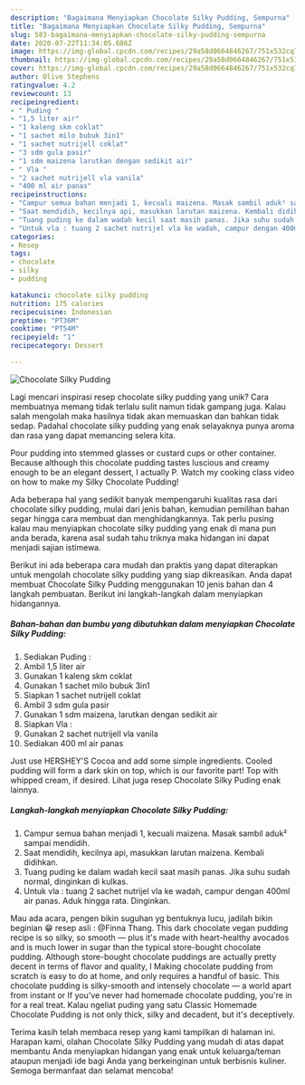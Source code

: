 ```yaml
---
description: "Bagaimana Menyiapkan Chocolate Silky Pudding, Sempurna"
title: "Bagaimana Menyiapkan Chocolate Silky Pudding, Sempurna"
slug: 583-bagaimana-menyiapkan-chocolate-silky-pudding-sempurna
date: 2020-07-22T11:34:05.686Z
image: https://img-global.cpcdn.com/recipes/29a58d0664846267/751x532cq70/chocolate-silky-pudding-foto-resep-utama.jpg
thumbnail: https://img-global.cpcdn.com/recipes/29a58d0664846267/751x532cq70/chocolate-silky-pudding-foto-resep-utama.jpg
cover: https://img-global.cpcdn.com/recipes/29a58d0664846267/751x532cq70/chocolate-silky-pudding-foto-resep-utama.jpg
author: Olive Stephens
ratingvalue: 4.2
reviewcount: 13
recipeingredient:
- " Puding "
- "1,5 liter air"
- "1 kaleng skm coklat"
- "1 sachet milo bubuk 3in1"
- "1 sachet nutrijell coklat"
- "3 sdm gula pasir"
- "1 sdm maizena larutkan dengan sedikit air"
- " Vla "
- "2 sachet nutrijell vla vanila"
- "400 ml air panas"
recipeinstructions:
- "Campur semua bahan menjadi 1, kecuali maizena. Masak sambil aduk² sampai mendidih."
- "Saat mendidih, kecilnya api, masukkan larutan maizena. Kembali didihkan."
- "Tuang puding ke dalam wadah kecil saat masih panas. Jika suhu sudah normal, dinginkan di kulkas."
- "Untuk vla : tuang 2 sachet nutrijel vla ke wadah, campur dengan 400ml air panas. Aduk hingga rata. Dinginkan."
categories:
- Resep
tags:
- chocolate
- silky
- pudding

katakunci: chocolate silky pudding 
nutrition: 175 calories
recipecuisine: Indonesian
preptime: "PT36M"
cooktime: "PT54M"
recipeyield: "1"
recipecategory: Dessert

---
```



![Chocolate Silky Pudding](https://img-global.cpcdn.com/recipes/29a58d0664846267/751x532cq70/chocolate-silky-pudding-foto-resep-utama.jpg)

Lagi mencari inspirasi resep chocolate silky pudding yang unik? Cara membuatnya memang tidak terlalu sulit namun tidak gampang juga. Kalau salah mengolah maka hasilnya tidak akan memuaskan dan bahkan tidak sedap. Padahal chocolate silky pudding yang enak selayaknya punya aroma dan rasa yang dapat memancing selera kita.

Pour pudding into stemmed glasses or custard cups or other container. Because although this chocolate pudding tastes luscious and creamy enough to be an elegant dessert, I actually P. Watch my cooking class video on how to make my Silky Chocolate Pudding!

Ada beberapa hal yang sedikit banyak mempengaruhi kualitas rasa dari chocolate silky pudding, mulai dari jenis bahan, kemudian pemilihan bahan segar hingga cara membuat dan menghidangkannya. Tak perlu pusing kalau mau menyiapkan chocolate silky pudding yang enak di mana pun anda berada, karena asal sudah tahu triknya maka hidangan ini dapat menjadi sajian istimewa.


Berikut ini ada beberapa cara mudah dan praktis yang dapat diterapkan untuk mengolah chocolate silky pudding yang siap dikreasikan. Anda dapat membuat Chocolate Silky Pudding menggunakan 10 jenis bahan dan 4 langkah pembuatan. Berikut ini langkah-langkah dalam menyiapkan hidangannya.

<!--inarticleads1-->

##### Bahan-bahan dan bumbu yang dibutuhkan dalam menyiapkan Chocolate Silky Pudding:

1. Sediakan  Puding :
1. Ambil 1,5 liter air
1. Gunakan 1 kaleng skm coklat
1. Gunakan 1 sachet milo bubuk 3in1
1. Siapkan 1 sachet nutrijell coklat
1. Ambil 3 sdm gula pasir
1. Gunakan 1 sdm maizena, larutkan dengan sedikit air
1. Siapkan  Vla :
1. Gunakan 2 sachet nutrijell vla vanila
1. Sediakan 400 ml air panas


Just use HERSHEY&#39;S Cocoa and add some simple ingredients. Cooled pudding will form a dark skin on top, which is our favorite part! Top with whipped cream, if desired. Lihat juga resep Chocolate Silky Puding enak lainnya. 

<!--inarticleads2-->

##### Langkah-langkah menyiapkan Chocolate Silky Pudding:

1. Campur semua bahan menjadi 1, kecuali maizena. Masak sambil aduk² sampai mendidih.
1. Saat mendidih, kecilnya api, masukkan larutan maizena. Kembali didihkan.
1. Tuang puding ke dalam wadah kecil saat masih panas. Jika suhu sudah normal, dinginkan di kulkas.
1. Untuk vla : tuang 2 sachet nutrijel vla ke wadah, campur dengan 400ml air panas. Aduk hingga rata. Dinginkan.


Mau ada acara, pengen bikin suguhan yg bentuknya lucu, jadilah bikin beginian 😁 resep asli : @Finna Thang. This dark chocolate vegan pudding recipe is so silky, so smooth — plus it&#39;s made with heart-healthy avocados and is much lower in sugar than the typical store-bought chocolate pudding. Although store-bought chocolate puddings are actually pretty decent in terms of flavor and quality, I Making chocolate pudding from scratch is easy to do at home, and only requires a handful of basic. This chocolate pudding is silky-smooth and intensely chocolate — a world apart from instant or If you&#39;ve never had homemade chocolate pudding, you&#39;re in for a real treat. Kalau ngeliat puding yang satu Classic Homemade Chocolate Pudding is not only thick, silky and decadent, but it&#39;s deceptively. 

Terima kasih telah membaca resep yang kami tampilkan di halaman ini. Harapan kami, olahan Chocolate Silky Pudding yang mudah di atas dapat membantu Anda menyiapkan hidangan yang enak untuk keluarga/teman ataupun menjadi ide bagi Anda yang berkeinginan untuk berbisnis kuliner. Semoga bermanfaat dan selamat mencoba!
